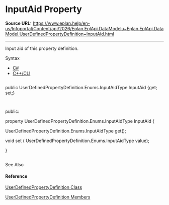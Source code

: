 # InputAid Property

**Source URL:** https://www.eplan.help/en-us/Infoportal/Content/api/2026/Eplan.EplApi.DataModelu~Eplan.EplApi.DataModel.UserDefinedPropertyDefinition~InputAid.html

---

Input aid of this property definition.

Syntax

- [C#](#i-syntax-CS)
- [C++/CLI](#i-syntax-CPP2005)

```
```
public UserDefinedPropertyDefinition.Enums.InputAidType InputAid {get; set;}
```
```

```
```
public:
property UserDefinedPropertyDefinition.Enums.InputAidType InputAid {
   UserDefinedPropertyDefinition.Enums.InputAidType get();
   void set (    UserDefinedPropertyDefinition.Enums.InputAidType value);
}
```
```



See Also

#### Reference

[UserDefinedPropertyDefinition Class](Eplan.EplApi.DataModelu~Eplan.EplApi.DataModel.UserDefinedPropertyDefinition.html)
  
[UserDefinedPropertyDefinition Members](Eplan.EplApi.DataModelu~Eplan.EplApi.DataModel.UserDefinedPropertyDefinition_members.html)